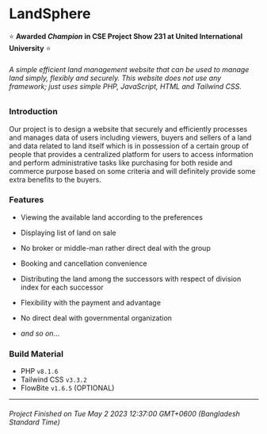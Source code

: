 # LandSphere

:star: **Awarded *Champion* in CSE Project Show 231 at United International University** :star:

###### A simple efficient land management website that can be used to manage land simply, flexibly and securely.  This website does not use any framework; just uses simple PHP, JavaScript, HTML and Tailwind CSS.


### Introduction

Our project is to design a website that securely and efficiently processes and manages data of users including viewers, buyers and sellers of a land and data related to land itself which is in possession of a certain group of people that provides a centralized platform for users to access information and perform administrative tasks like purchasing for both reside and commerce purpose based on some criteria and will definitely provide some extra benefits to the buyers.


### Features

- Viewing the available land according to the preferences

- Displaying list of land on sale

- No broker or middle-man rather direct deal with the group

- Booking and cancellation convenience

- Distributing the land among the successors with respect of division index for each successor

- Flexibility with the payment and advantage

- No direct deal with governmental organization
- *and so on*...


### Build Material

- PHP `v8.1.6`
- Tailwind CSS `v3.3.2`
- FlowBite `v1.6.5` (OPTIONAL)

---

######  Project Finished on Tue May 2 2023 12:37:00 GMT+0600 (Bangladesh Standard Time)
